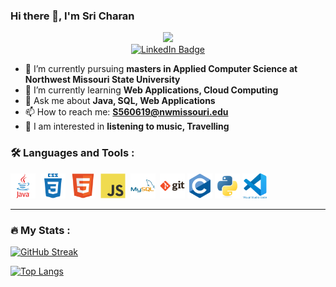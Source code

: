 ### Hi there 👋, I'm Sri Charan

<div id="header" align="center">
  <img src="https://img.freepik.com/free-vector/hacker-operating-laptop-cartoon-icon-illustration-technology-icon-concept-isolated-flat-cartoon-style_138676-2387.jpg?w=360" width="300"/>
</div>
<div id="badges" align="center">
  <a href="https://www.linkedin.com/in/sri-charan-503ab51a7/">
    <img src="https://img.shields.io/badge/LinkedIn-blue?style=for-the-badge&logo=linkedin&logoColor=white" alt="LinkedIn Badge"/>
  </a>
</div>

- 🔭 I’m currently pursuing **masters in Applied Computer Science at Northwest Missouri State University**
- 🌱 I’m currently learning **Web Applications, Cloud Computing**
- 💬 Ask me about **Java, SQL, Web Applications**
- 📫 How to reach me: **S560619@nwmissouri.edu**
- 🌱 I am interested in **listening to music, Travelling**

### :hammer_and_wrench: Languages and Tools :

<div>
  <img src="https://github.com/devicons/devicon/blob/master/icons/java/java-original-wordmark.svg" title="Java" alt="Java" width="40" height="40"/>&nbsp;
  <img src="https://github.com/devicons/devicon/blob/master/icons/css3/css3-plain-wordmark.svg"  title="CSS3" alt="CSS" width="40" height="40"/>&nbsp;
  <img src="https://github.com/devicons/devicon/blob/master/icons/html5/html5-original.svg" title="HTML5" alt="HTML" width="40" height="40"/>&nbsp;
  <img src="https://github.com/devicons/devicon/blob/master/icons/javascript/javascript-original.svg" title="JavaScript" alt="JavaScript" width="40" height="40"/>&nbsp;
  <img src="https://github.com/devicons/devicon/blob/master/icons/mysql/mysql-original-wordmark.svg" title="MySQL"  alt="MySQL" width="40" height="40"/>&nbsp;
  <img src="https://github.com/devicons/devicon/blob/master/icons/git/git-original-wordmark.svg" title="Git" **alt="Git" width="40" height="40"/>
  <img src="https://github.com/devicons/devicon/blob/master/icons/c/c-original.svg" title="C" alt="C" width="40" height="40/">
  <img src="https://github.com/devicons/devicon/blob/master/icons/python/python-original.svg" title="Python" alt="Python" width="40" height="40/">
  <img src="https://github.com/devicons/devicon/blob/master/icons/vscode/vscode-original-wordmark.svg" title="Visual Studio" alt="Visual Studio" width="40" height="40/">
</div>

---

### :fire: My Stats :

[![GitHub Streak](http://github-readme-streak-stats.herokuapp.com?user=Charan0517&theme=dark&background=000000)](https://git.io/streak-stats)

[![Top Langs](https://github-readme-stats.vercel.app/api/top-langs/?username=Charan0517&layout=compact&theme=vision-friendly-dark)](https://github.com/anuraghazra/github-readme-stats)
